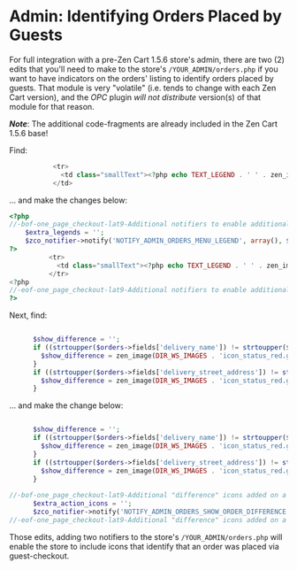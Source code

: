 # Admin: Identifying Orders Placed by Guests #

For full integration with a pre-Zen Cart 1.5.6 store's admin, there are two (2) edits that you'll need to make to the store's `/YOUR_ADMIN/orders.php` if you want to have indicators on the orders' listing to identify orders placed by guests.  That module is very "volatile" (i.e. tends to change with each Zen Cart version), and the *OPC* plugin *will not distribute* version(s) of that module for that reason.

***Note***: The additional code-fragments are already included in the Zen Cart 1.5.6 base!

Find:
```php
           <tr>
             <td class="smallText"><?php echo TEXT_LEGEND . ' ' . zen_image(DIR_WS_IMAGES . 'icon_status_red.gif', TEXT_BILLING_SHIPPING_MISMATCH, 10, 10) . ' ' . TEXT_BILLING_SHIPPING_MISMATCH; ?>
           </td>
```

... and make the changes below:

```php
<?php
//-bof-one_page_checkout-lat9-Additional notifiers to enable additional order status-icons.  *** 1 of 2 ***
    $extra_legends = '';
    $zco_notifier->notify('NOTIFY_ADMIN_ORDERS_MENU_LEGEND', array(), $extra_legends);
?>
          <tr>
            <td class="smallText"><?php echo TEXT_LEGEND . ' ' . zen_image(DIR_WS_IMAGES . 'icon_status_red.gif', TEXT_BILLING_SHIPPING_MISMATCH, 10, 10) . ' ' . TEXT_BILLING_SHIPPING_MISMATCH . $extra_legends; ?>
          </tr>
<?php
//-eof-one_page_checkout-lat9-Additional notifiers to enable additional order status-icons.  *** 1 of 2 ***
?>
```
Next, find:
```php

      $show_difference = '';
      if ((strtoupper($orders->fields['delivery_name']) != strtoupper($orders->fields['billing_name']) and trim($orders->fields['delivery_name']) != '')) {
        $show_difference = zen_image(DIR_WS_IMAGES . 'icon_status_red.gif', TEXT_BILLING_SHIPPING_MISMATCH, 10, 10) . '&nbsp;';
      }
      if ((strtoupper($orders->fields['delivery_street_address']) != strtoupper($orders->fields['billing_street_address']) and trim($orders->fields['delivery_street_address']) != '')) {
        $show_difference = zen_image(DIR_WS_IMAGES . 'icon_status_red.gif', TEXT_BILLING_SHIPPING_MISMATCH, 10, 10) . '&nbsp;';
      }
```
... and make the change below:
```php

      $show_difference = '';
      if ((strtoupper($orders->fields['delivery_name']) != strtoupper($orders->fields['billing_name']) and trim($orders->fields['delivery_name']) != '')) {
        $show_difference = zen_image(DIR_WS_IMAGES . 'icon_status_red.gif', TEXT_BILLING_SHIPPING_MISMATCH, 10, 10) . '&nbsp;';
      }
      if ((strtoupper($orders->fields['delivery_street_address']) != strtoupper($orders->fields['billing_street_address']) and trim($orders->fields['delivery_street_address']) != '')) {
        $show_difference = zen_image(DIR_WS_IMAGES . 'icon_status_red.gif', TEXT_BILLING_SHIPPING_MISMATCH, 10, 10) . '&nbsp;';
      }
      
//-bof-one_page_checkout-lat9-Additional "difference" icons added on a per-order basis.  *** 2 of 2 ***
      $extra_action_icons = '';
      $zco_notifier->notify('NOTIFY_ADMIN_ORDERS_SHOW_ORDER_DIFFERENCE', array(), $orders->fields, $show_difference, $extra_action_icons);
//-eof-one_page_checkout-lat9-Additional "difference" icons added on a per-order basis.  *** 2 of 2 ***
```
Those edits, adding two notifiers to the store's `/YOUR_ADMIN/orders.php` will enable the store to include icons that identify that an order was placed via guest-checkout.